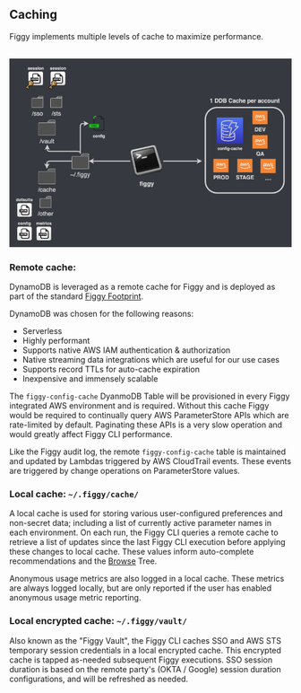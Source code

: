 

## Caching

Figgy implements multiple levels of cache to maximize performance. 


<br/>![Caching](/docs/images/architecture/caching.png)<br/>

### Remote cache:

DynamoDB is leveraged as a remote cache for Figgy and is deployed as part of the standard [Figgy Footprint](/docs/getting-started/figgy-footprint/). 

DynamoDB was chosen for the following reasons:

- Serverless
- Highly performant
- Supports native AWS IAM authentication & authorization
- Native streaming data integrations which are useful for our use cases
- Supports record TTLs for auto-cache expiration
- Inexpensive and immensely scalable

The `figgy-config-cache` DyanmoDB Table will be provisioned in every Figgy integrated AWS environment and is required. 
Without this cache Figgy would be required to continually query AWS ParameterStore APIs which are rate-limited by default.
Paginating these APIs is a very slow operation and would greatly affect Figgy CLI performance.

Like the Figgy audit log, the remote `figgy-config-cache` table is maintained and updated by Lambdas triggered by AWS CloudTrail events.
These events are triggered by change operations on ParameterStore values. 


### Local cache: `~/.figgy/cache/`

A local cache is used for storing various user-configured preferences and non-secret data; including a list of 
currently active parameter names in each environment. On each run, the Figgy CLI queries a remote cache to retrieve a
list of updates since the last Figgy CLI execution before applying these changes to local cache. These values inform auto-complete
recommendations and the [Browse](/docs/commands/config/browse/) Tree.

Anonymous usage metrics are also logged in a local cache. These metrics are always logged locally, but are only reported if the 
user has enabled anonymous usage metric reporting. 

### Local encrypted cache: `~/.figgy/vault/`

Also known as the "Figgy Vault", the Figgy CLI caches SSO and AWS STS temporary session credentials in a local encrypted
cache. This encrypted cache is tapped as-needed subsequent Figgy executions. SSO session duration is based on the 
remote party's (OKTA / Google) session duration configurations, and will be refreshed as needed.


